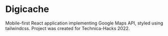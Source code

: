 # Digicache
Mobile-first React application implementing Google Maps API, styled using tailwindcss. Project was created for Technica-Hacks 2022.
